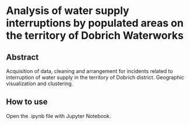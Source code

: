 # Analysis of water supply interruptions by populated areas on the territory of Dobrich Waterworks

## Abstract
Acquisition of data, cleaning and arrangement for incidents related to interruption of water supply in the territory of Dobrich district. Geographic visualization and clustering.

## How to use
Open the .ipynb file with Jupyter Notebook.
